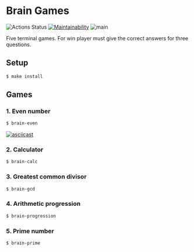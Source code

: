 # Brain Games

![Actions Status](https://github.com/orishko/backend-project-lvl1/workflows/hexlet-check/badge.svg) [![Maintainability](https://api.codeclimate.com/v1/badges/bf636b24f6f7a9ff75be/maintainability)](https://codeclimate.com/github/orishko/backend-project-lvl1/maintainability) ![main](https://github.com/orishko/backend-project-lvl1/actions/workflows/github-actions-lint.yml/badge.svg)

Five terminal games. For win player must give the correct answers for three questions.

## Setup

```sh
$ make install
```

## Games

### 1. Even number

```sh
$ brain-even
```

[![asciicast](https://asciinema.org/a/R4L2VelWgPLbpwreJKoO60H30.svg)](https://asciinema.org/a/R4L2VelWgPLbpwreJKoO60H30)

### 2. Сalculator

```sh
$ brain-calc
```

### 3. Greatest common divisor

```sh
$ brain-gcd
```

### 4. Arithmetic progression

```sh
$ brain-progression
```

### 5. Prime number

```sh
$ brain-prime
```
